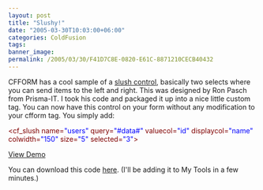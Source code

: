```yaml
---
layout: post
title: "Slushy!"
date: "2005-03-30T10:03:00+06:00"
categories: ColdFusion 
tags: 
banner_image: 
permalink: /2005/03/30/F41D7C8E-0820-E61C-8871210CECB40432
---
```


CFFORM has a cool sample of a <a href="http://www.cfform.com/invoke.cfm?objectid=D5DDF18D-4E22-1671-5C01F17329A328C7&method=full">slush control</a>, basically two selects where you can send items to the left and right. This was designed by Ron Pasch from Prisma-IT. I took his code and packaged it up into a nice little custom tag. You can now have this control on your form without any modification to your cfform tag. You simply add:

<div class="code"><FONT COLOR=MAROON>&lt;cf_slush name=<FONT COLOR=BLUE>"users"</FONT> query=<FONT COLOR=BLUE>"#data#"</FONT> valuecol=<FONT COLOR=BLUE>"id"</FONT> displaycol=<FONT COLOR=BLUE>"name"</FONT> colwidth=<FONT COLOR=BLUE>"150"</FONT> size=<FONT COLOR=BLUE>"5"</FONT> selected=<FONT COLOR=BLUE>"3"</FONT>&gt;</FONT></div>

<a href="javascript:void(1)" onclick="javascript:window.open('http://ray.camdenfamily.com/demos/test_slush.cfm','slush','width=600,height=500');">View Demo</a>

You can download this code <a href="http://ray.camdenfamily.com/downloads/slush.zip">here</a>. (I'll be adding it to My Tools in a few minutes.)